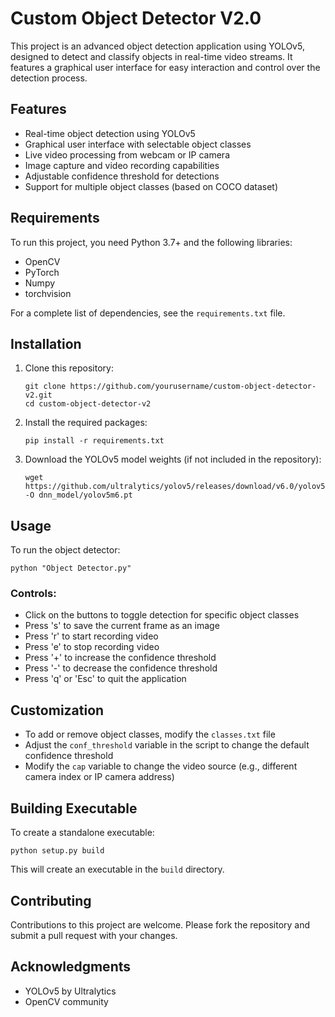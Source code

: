 # Custom Object Detector V2.0

This project is an advanced object detection application using YOLOv5, designed to detect and classify objects in real-time video streams. It features a graphical user interface for easy interaction and control over the detection process.

## Features

- Real-time object detection using YOLOv5
- Graphical user interface with selectable object classes
- Live video processing from webcam or IP camera
- Image capture and video recording capabilities
- Adjustable confidence threshold for detections
- Support for multiple object classes (based on COCO dataset)

## Requirements

To run this project, you need Python 3.7+ and the following libraries:

- OpenCV
- PyTorch
- Numpy
- torchvision

For a complete list of dependencies, see the `requirements.txt` file.

## Installation

1. Clone this repository:
   ```
   git clone https://github.com/yourusername/custom-object-detector-v2.git
   cd custom-object-detector-v2
   ```

2. Install the required packages:
   ```
   pip install -r requirements.txt
   ```

3. Download the YOLOv5 model weights (if not included in the repository):
   ```
   wget https://github.com/ultralytics/yolov5/releases/download/v6.0/yolov5m6.pt -O dnn_model/yolov5m6.pt
   ```

## Usage

To run the object detector:

```
python "Object Detector.py"
```

### Controls:

- Click on the buttons to toggle detection for specific object classes
- Press 's' to save the current frame as an image
- Press 'r' to start recording video
- Press 'e' to stop recording video
- Press '+' to increase the confidence threshold
- Press '-' to decrease the confidence threshold
- Press 'q' or 'Esc' to quit the application

## Customization

- To add or remove object classes, modify the `classes.txt` file
- Adjust the `conf_threshold` variable in the script to change the default confidence threshold
- Modify the `cap` variable to change the video source (e.g., different camera index or IP camera address)

## Building Executable

To create a standalone executable:

```
python setup.py build
```

This will create an executable in the `build` directory.

## Contributing

Contributions to this project are welcome. Please fork the repository and submit a pull request with your changes.


## Acknowledgments

- YOLOv5 by Ultralytics
- OpenCV community

